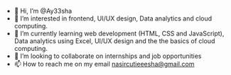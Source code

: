 - 👋 Hi, I’m @Ay33sha
- 👀 I’m interested in frontend, UI/UX design, Data analytics and cloud computing.
- 🌱 I’m currently learning web development (HTML, CSS and JavaScript), Data analytics using Excel, UI/UX design and the the basics of cloud computing.
- 💞️ I’m looking to collaborate on internships and job opportunities
- 📫 How to reach me on my email nasircutieeesha@gmail.com

<!---
Ay33sha/Ay33sha is a ✨ special ✨ repository because its `README.md` (this file) appears on your GitHub profile.
You can click the Preview link to take a look at your changes.
--->
